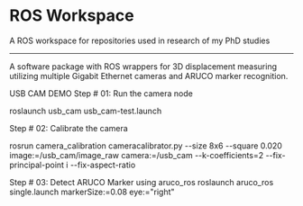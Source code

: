 # ROS Workspace

A ROS workspace for repositories used in research of my PhD studies

----------------------------------

A software package with ROS wrappers for 3D displacement measuring utilizing multiple Gigabit Ethernet cameras and ARUCO marker recognition.

USB CAM DEMO Step # 01: Run the camera node

roslaunch usb_cam usb_cam-test.launch

Step # 02: Calibrate the camera

rosrun camera_calibration cameracalibrator.py --size 8x6 --square 0.020 image:=/usb_cam/image_raw camera:=/usb_cam --k-coefficients=2 --fix-principal-point i --fix-aspect-ratio

Step # 03: Detect ARUCO Marker using aruco_ros
roslaunch aruco_ros single.launch markerSize:=0.08 eye:="right"
